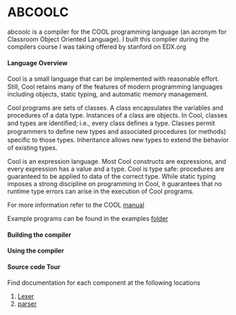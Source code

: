 # ABCOOLC

abcoolc is a compiler for the COOL programming language (an acronym for Classroom Object Oriented Language). I built this compiler during the compilers course I was taking offered by stanford on EDX.org

#### Language Overview 

Cool is a small language that can be implemented with reasonable eﬀort. Still, Cool retains many of the features of modern programming languages including objects, static typing, and automatic memory management.

Cool programs are sets of classes. A class encapsulates the variables and procedures of a data type.
Instances of a class are objects. In Cool, classes and types are identiﬁed; i.e., every class deﬁnes a type.
Classes permit programmers to deﬁne new types and associated procedures (or methods) speciﬁc to those
types. Inheritance allows new types to extend the behavior of existing types.

Cool is an expression language. Most Cool constructs are expressions, and every expression has a
value and a type. Cool is type safe: procedures are guaranteed to be applied to data of the correct type.
While static typing imposes a strong discipline on programming in Cool, it guarantees that no runtime
type errors can arise in the execution of Cool programs.
 
For more information refer to the COOL [manual](docs/cool-manual.pdf)

Example programs can be found in the examples [folder](examples)


#### Building the compiler



#### Using the compiler


#### Source code Tour 

Find documentation for each component at the following locations

1. [Lexer](src/lexer)
2. [parser](scr/parser)
